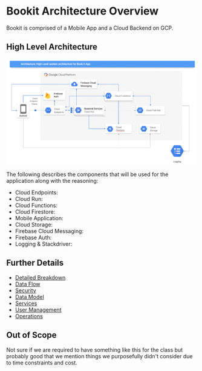 # Bookit Architecture Overview

Bookit is comprised of a Mobile App and a Cloud Backend on GCP.

## High Level Architecture

[![architecture](./images/high-level-architecture.png)](./images/high-level-architecture.png)

The following describes the components that will be used for the application along with the reasoning:

* Cloud Endpoints:
* Cloud Run:
* Cloud Functions:
* Cloud Firestore:
* Mobile Application:
* Cloud Storage: 
* Firebase Cloud Messaging:
* Firebase Auth:
* Logging & Stackdriver:

## Further Details

* [Detailed Breakdown](detailed.md)
* [Data Flow](dataflow.md)
* [Security](security.md)
* [Data Model](datamodel.md)
* [Services](services.md)
* [User Management](usermanagement.md)
* [Operations](operations.md)

## Out of Scope

Not sure if we are required to have something like this for the class but probably good that we mention things we purposefully didn't consider due to time constraints and cost.